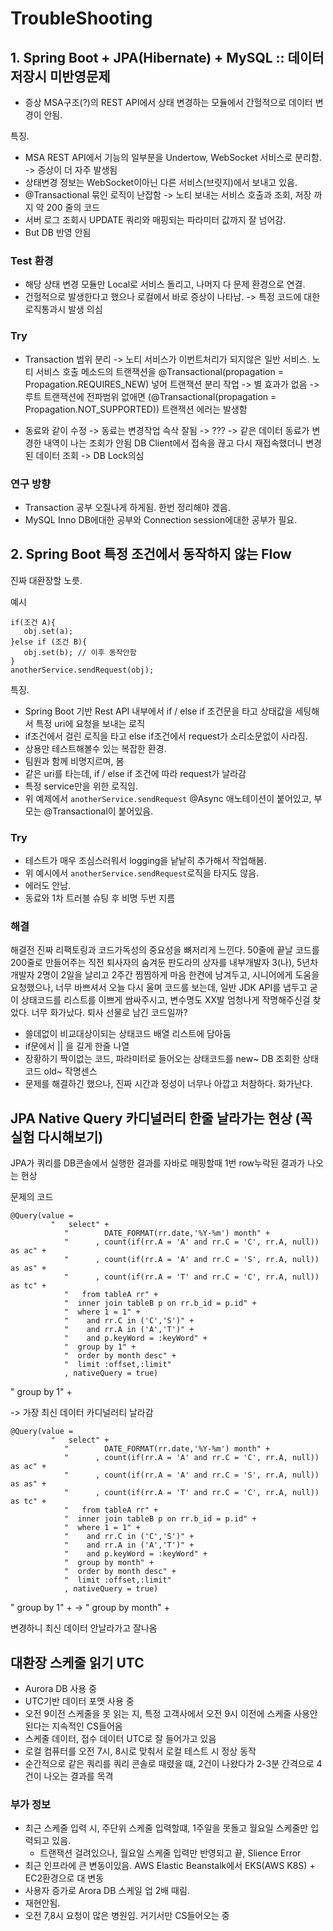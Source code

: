 # TroubleShooting

## 1. Spring Boot + JPA(Hibernate) + MySQL :: 데이터 저장시 미반영문제
 - 증상 MSA구조(?)의 REST API에서 상태 변경하는 모듈에서 간헐적으로 데이터 변경이 안됨.
  
특징. 
 - MSA REST API에서 기능의 일부분을 Undertow, WebSocket 서비스로 분리함. -> 증상이 더 자주 발생됨
 - 상태변경 정보는 WebSocket이아닌 다른 서비스(브릿지)에서 보내고 있음. 
 - @Transactional 묶인 로직이 난잡함
    -> 노티 보내는 서비스 호출과 조회, 저장 까지 약 200 줄의 코드
 - 서버 로그 조회시 UPDATE 쿼리와 매핑되는 파라미터 값까지 잘 넘어감.
 - But DB 반영 안됨

### Test 환경
 - 해당 상태 변경 모듈만 Local로 서비스 돌리고, 나머지 다 문제 환경으로 연결.
 - 건헐적으로 발생한다고 했으나 로컬에서 바로 증상이 나타남. 
    -> 특정 코드에 대한 로직통과시 발생 의심
  
### Try
 - Transaction 범위 분리
   -> 노티 서비스가 이번트처리가 되지않은 일반 서비스. 
   노티 서비스 호출 메소드의 트랜잭션을 @Transactional(propagation = Propagation.REQUIRES_NEW) 넣어 트랜잭션 분리 작업
   -> 별 효과가 없음
   -> 루트 트랜잭션에 전파범위 없애면 (@Transactional(propagation = Propagation.NOT_SUPPORTED)) 트랜잭션 에러는 발생함

 - 동료와 같이 수정 
    -> 동료는 변경작업 슥삭 잘됨 
    -> ???
    -> 같은 데이터 동료가 변경한 내역이 나는 조회가 안됨 DB Client에서 접속을 끊고 다시 재접속했더니 변경된 데이터 조회
    -> DB Lock의심 

### 연구 방향
 - Transaction 공부 오질나게 하게됨. 한번 정리해야 겠음.
 - MySQL Inno DB에대한 공부와 Connection session에대한 공부가 필요.


## 2. Spring Boot 특정 조건에서 동작하지 않는 Flow
진짜 대환장할 노릇.

예시 

```
if(조건 A){
   obj.set(a);
}else if (조건 B){
   obj.set(b); // 이후 동작안함
}
anotherService.sendRequest(obj);
```

특징. 
   - Spring Boot 기반 Rest API 내부에서 if / else if 조건문을 타고 상태값을 세팅해서 특정 uri에 요청을 보내는 로직 
   - if조건에서 걸린 로직을 타고 else if조건에서 request가 소리소문없이 사라짐. 
   - 상용만 테스트해볼수 있는 복잡한 환경.
   - 팀원과 함께 비명지르며, 봄
   - 같은 uri를 타는데, if / else if 조건에 따라 request가 날라감
   - 특정 service만을 위한 로직임.
   - 위 예제에서 ```anotherService.sendRequest``` @Async 애노테이션이 붙어있고, 부모는 @Transactional이 붙어있음.



### Try
 - 테스트가 매우 조심스러워서 logging을 낱낱히 추가해서 작업해봄.
 - 위 예시에서 ```anotherService.sendRequest```로직을 타지도 않음.
 - 에러도 안남.
 - 동료와 1차 트러블 슈팅 후 비명 두번 지름

### 해결
해결전 진짜 리팩토링과 코드가독성의 중요성을 뼈저리게 느낀다.
50줄에 끝날 코드를 200줄로 만들어주는 직전 퇴사자의 숨겨둔 판도라의 상자를 내부개발자 3(나), 5년차 개발자 2명이 2일을 날리고
2주간 찜찜하게 마음 한켠에 남겨두고, 시니어에게 도움을 요청했으나, 너무 바쁘셔서 오늘 다시 울며 코드를 보는데,
일반 JDK API를 냅두고 굳이 상태코드를 리스트를 이쁘게 쌈싸주시고, 변수명도 XX발 엄청나게 작명해주신걸 찾았다.
너무 화가났다. 퇴사 선물로 남긴 코드일까?
 - 쓸데없이 비교대상이되는 상태코드 배열 리스트에 담아둠
 - if문에서 || 을 길게 한줄 나열
 - 장황하기 짝이없는 코드, 파라미터로 들어오는 상태코드를 new~ DB 조회한 상태코드 old~ 작명센스
 - 문제를 해결하긴 했으나, 진짜 시간과 정성이 너무나 아깝고 처참하다. 화가난다.

## JPA Native Query 카디널러티 한줄 날라가는 현상 (꼭 실험 다시해보기)
JPA가 쿼리를 DB콘솔에서 실행한 결과를 자바로 매핑할때 1번 row누락된 결과가 나오는 현상

문제의 코드

```
@Query(value = 
         "   select" +
			"        DATE_FORMAT(rr.date,'%Y-%m') month" +
			"      , count(if(rr.A = 'A' and rr.C = 'C', rr.A, null)) as ac" +
			"      , count(if(rr.A = 'A' and rr.C = 'S', rr.A, null)) as as" +
			"      , count(if(rr.A = 'T' and rr.C = 'C', rr.A, null)) as tc" +
			"   from tableA rr" +
			"  inner join tableB p on rr.b_id = p.id" +
			"  where 1 = 1" +
			"    and rr.C in ('C','S')" +
			"    and rr.A in ('A','T')" +
			"    and p.keyWord = :keyWord" +
			"  group by 1" +
			"  order by month desc" +
			"  limit :offset,:limit"
			, nativeQuery = true)
```

"  group by 1" +

 -> 가장 최신 데이터 카디널러티 날라감 

```
@Query(value = 
         "   select" +
			"        DATE_FORMAT(rr.date,'%Y-%m') month" +
			"      , count(if(rr.A = 'A' and rr.C = 'C', rr.A, null)) as ac" +
			"      , count(if(rr.A = 'A' and rr.C = 'S', rr.A, null)) as as" +
			"      , count(if(rr.A = 'T' and rr.C = 'C', rr.A, null)) as tc" +
			"   from tableA rr" +
			"  inner join tableB p on rr.b_id = p.id" +
			"  where 1 = 1" +
			"    and rr.C in ('C','S')" +
			"    and rr.A in ('A','T')" +
			"    and p.keyWord = :keyWord" +
			"  group by month" +
			"  order by month desc" +
			"  limit :offset,:limit"
			, nativeQuery = true)
```

"  group by 1" + -> "  group by month" +

변경하니 최신 데이터 안날라가고 잘나옴

## 대환장 스케줄 읽기 UTC
- Aurora DB 사용 중
- UTC기반 데이터 포맷 사용 중
- 오전 9이전 스케줄을 못 읽는 지, 특정 고객사에서 오전 9시 이전에 스케줄 사용안된다는 지속적인 CS들어옴
- 스케줄 데이터, 접수 데이터 UTC로 잘 들어가고 있음
- 로컬 컴퓨터를 오전 7시, 8시로 맞춰서 로컬 테스트 시 정상 동작
- 순간적으로 같은 쿼리를 쿼리 콘솔로 때렸을 떄, 2건이 나왔다가 2-3분 간격으로 4건이 나오는 결과를 목격
  
### 부가 정보
- 최근 스케줄 입력 시, 주단위 스케줄 입력할떄, 1주일을 못돌고 월요일 스케줄만 입력되고 있음.
  - 트랜잭션 걸려있으나, 월요일 스케줄 입력만 반영되고 끝, Slience Error
- 최근 인프라에 큰 변동이있음. AWS Elastic Beanstalk에서 EKS(AWS K8S) + EC2환경으로 대 변동
- 사용자 증가로 Arora DB 스케일 업 2배 때림.
- 재현안됨. 
- 오전 7,8시 요청이 많은 병원임. 거기서만 CS들어오는 중